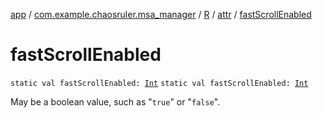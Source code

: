 [app](../../../index.md) / [com.example.chaosruler.msa_manager](../../index.md) / [R](../index.md) / [attr](index.md) / [fastScrollEnabled](.)

# fastScrollEnabled

`static val fastScrollEnabled: `[`Int`](https://kotlinlang.org/api/latest/jvm/stdlib/kotlin/-int/index.html)
`static val fastScrollEnabled: `[`Int`](https://kotlinlang.org/api/latest/jvm/stdlib/kotlin/-int/index.html)

May be a boolean value, such as "`true`" or "`false`".

